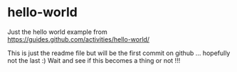 # hello-world
Just the hello world example from https://guides.github.com/activities/hello-world/

This is just the readme file but will be the first commit on github ... hopefully not the last :)
Wait and see if this becomes a thing or not !!!
